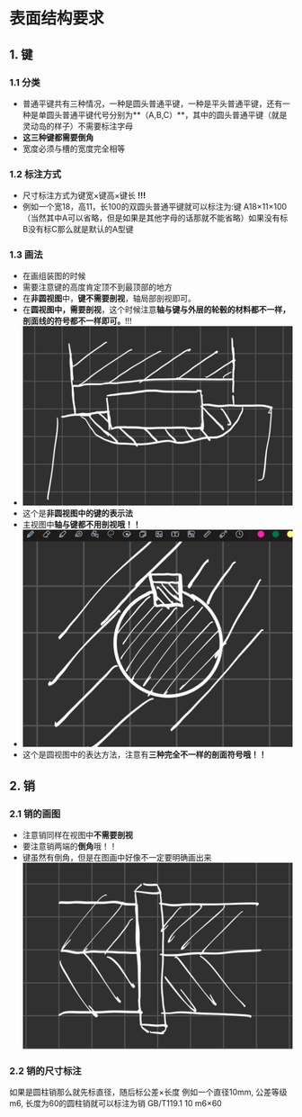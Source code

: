# 表面结构要求

## 1. 键

### 1.1 分类
- 普通平键共有三种情况，一种是圆头普通平键，一种是平头普通平键，还有一种是单圆头普通平键代号分别为**（A,B,C）**，其中的圆头普通平键（就是灵动岛的样子）不需要标注字母
- **这三种键都需要倒角**
- 宽度必须与槽的宽度完全相等

### 1.2 标注方式
- 尺寸标注方式为键宽×键高×键长 **!!!**
- 例如一个宽18，高11，长100的双圆头普通平键就可以标注为:键 A18×11×100 （当然其中A可以省略，但是如果是其他字母的话那就不能省略）如果没有标B没有标C那么就是默认的A型键

### 1.3 画法
- 在画组装图的时候
- 需要注意键的高度肯定顶不到最顶部的地方
- 在**非圆视图**中，**键不需要剖视**，轴局部剖视即可。
- 在**圆视图中，需要剖视**，这个时候注意**轴与键与外层的轮毂的材料都不一样，剖面线的符号都不一样即可。**!!!
- ![](note10.jpg)
- 这个是**非圆视图中的键的表示法**
- 主视图中**轴与键都不用剖视哦！！**
- ![](note11.jpg)
- 这个是圆视图中的表达方法，注意有**三种完全不一样的剖面符号哦！！**

## 2. 销

### 2.1 销的画图
- 注意销同样在视图中**不需要剖视**
- 要注意销两端的**倒角**哦！！
- 键虽然有倒角，但是在图画中好像不一定要明确画出来
![](note12.jpg)

### 2.2 销的尺寸标注
如果是圆柱销那么就先标直径，随后标公差×长度 例如一个直径10mm, 公差等级m6, 长度为60的圆柱销就可以标注为销 GB/T119.1 10 m6×60

